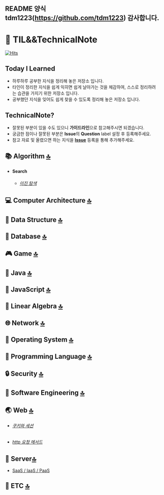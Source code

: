 <a id="top">

</a>

## README 양식 tdm1223(https://github.com/tdm1223) 감사합니다.

:book: TIL&&TechnicalNote
===
[![Hits](https://hits.seeyoufarm.com/api/count/incr/badge.svg?url=https%3A%2F%2Fgithub.com%2FEndki%2FTIL-TechNote%2F&count_bg=%2379C83D&title_bg=%23555555&icon=&icon_color=%23E7E7E7&title=hits&edge_flat=false)](https://hits.seeyoufarm.com)



## Today I Learned
- 하루하루 공부한 지식을 정리해 놓은 저장소 입니다.
- 타인이 정리한 지식을 쉽게 익히면 쉽게 날아가는 것을 체감하여, 스스로 정리하려는 습관을 가지기 위한 저장소 입니다.
- 공부했던 지식을 잊어도 쉽게 찾을 수 있도록 정리해 놓은 저장소 입니다.

## TechnicalNote?
- 잘못된 부분이 있을 수도 있으니 **가이드라인**으로 참고해주시면 되겠습니다.
- 궁금한 점이나 잘못된 부분은 **Issue**의 **Question** label 설정 후 등록해주세요.
- 참고 자료 및 올렸으면 하는 지식을 **[Issue](https://github.com/jobhope/TechnicalNote/issues)** 등록을 통해 추가해주세요.

## :books: Algorithm [:top:](#top)

- #### Search 

  - ###### [이진 탐색](https://github.com/Endki/TIL-TechNote/blob/main/algorithm/Search/%EC%9D%B4%EC%A7%84%20%ED%83%90%EC%83%89.md)

## :computer: Computer Architecture [:top:](#top)

## :evergreen_tree: Data Structure [:top:](#top)

## :floppy_disk: Database [:top:](#top)

## :video_game: Game [:top:](#top)

## :lips: Java [:top:](#top)

## :stars: JavaScript [:top:](#top)

## :1234: Linear Algebra [:top:](#top)

## :globe_with_meridians: Network [:top:](#top)

## :bus: Operating System [:top:](#top)

## :speech_balloon: Programming Language [:top:](#top)

## :lock: Security [:top:](#top)

## :hammer: Software Engineering [:top:](#top)

## :earth_asia: Web [:top:](#top)

- ###### [쿠키와 세션](https://github.com/Endki/TIL-TechNote/blob/main/web/Cookie%26Session.md)
- ###### [http 요청 메서드](https://github.com/Endki/TIL-TechNote/blob/main/web/HTTP_REQUEST_METHODS.md)

## :open_file_folder: Server[:top:](#top)

- [SaaS / IaaS / PaaS](https://github.com/Endki/TIL-TechNote/blob/main/server/IaaS%2CPaaS%2CSaaS.md)

## :guitar: ETC [:top:](#top)

